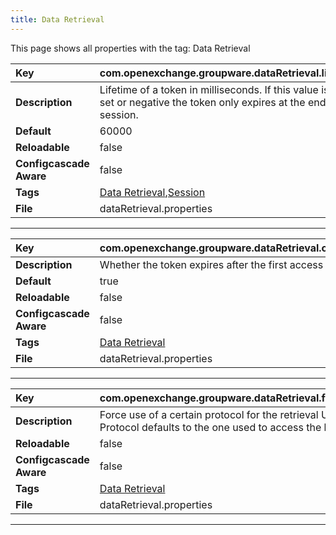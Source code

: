 ```yaml
---
title: Data Retrieval
---
```


This page shows all properties with the tag: Data Retrieval

| __Key__ | com.openexchange.groupware.dataRetrieval.lifetime |
|:----------------|:--------|
| __Description__ | Lifetime of a token in milliseconds. If this value is not set or negative the token only expires at the end of the session.<br> |
| __Default__ | 60000 |
| __Reloadable__ | false |
| __Configcascade Aware__ | false |
| __Tags__ | <a href="https://documentation.open-xchange.com/latest/middleware/configuration/tags/Data_Retrieval.html">Data Retrieval</a>,<a href="https://documentation.open-xchange.com/latest/middleware/configuration/tags/Session.html">Session</a> |
| __File__ | dataRetrieval.properties |

---
| __Key__ | com.openexchange.groupware.dataRetrieval.onetime |
|:----------------|:--------|
| __Description__ | Whether the token expires after the first access or not.<br> |
| __Default__ | true |
| __Reloadable__ | false |
| __Configcascade Aware__ | false |
| __Tags__ | <a href="https://documentation.open-xchange.com/latest/middleware/configuration/tags/Data_Retrieval.html">Data Retrieval</a> |
| __File__ | dataRetrieval.properties |

---
| __Key__ | com.openexchange.groupware.dataRetrieval.forceProtocol |
|:----------------|:--------|
| __Description__ | Force use of a certain protocol for the retrieval URLs. Protocol defaults to the one used to access the backend.<br> |
| __Reloadable__ | false |
| __Configcascade Aware__ | false |
| __Tags__ | <a href="https://documentation.open-xchange.com/latest/middleware/configuration/tags/Data_Retrieval.html">Data Retrieval</a> |
| __File__ | dataRetrieval.properties |

---
